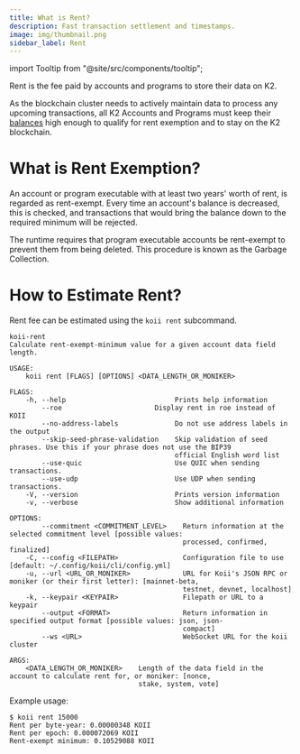 ```yaml
---
title: What is Rent?
description: Fast transaction settlement and timestamps.
image: img/thumbnail.png
sidebar_label: Rent
---
```


import Tooltip from "@site/src/components/tooltip";

Rent is the fee paid by accounts and programs to store their data on K2.

As the blockchain cluster needs to actively maintain data to process any upcoming transactions, all K2 Accounts and Programs must keep their [balances](https://docs.solana.com/developing/intro/rent) high enough to qualify for rent exemption and to stay on the K2 blockchain.

# What is Rent Exemption?

An account or program executable with at least two years' worth of rent, is regarded as rent-exempt. Every time an account's balance is decreased, this is checked, and transactions that would bring the balance down to the required minimum will be rejected.

The runtime requires that program executable accounts be rent-exempt to prevent them from being deleted. This procedure is known as the Garbage Collection.

# How to Estimate Rent?

Rent fee can be estimated using the `koii rent` <Tooltip text="Koii CLI"/> subcommand.

```
koii-rent
Calculate rent-exempt-minimum value for a given account data field length.

USAGE:
    koii rent [FLAGS] [OPTIONS] <DATA_LENGTH_OR_MONIKER>

FLAGS:
    -h, --help                           Prints help information
        --roe                       Display rent in roe instead of KOII
        --no-address-labels              Do not use address labels in the output
        --skip-seed-phrase-validation    Skip validation of seed phrases. Use this if your phrase does not use the BIP39
                                         official English word list
        --use-quic                       Use QUIC when sending transactions.
        --use-udp                        Use UDP when sending transactions.
    -V, --version                        Prints version information
    -v, --verbose                        Show additional information

OPTIONS:
        --commitment <COMMITMENT_LEVEL>    Return information at the selected commitment level [possible values:
                                           processed, confirmed, finalized]
    -C, --config <FILEPATH>                Configuration file to use [default: ~/.config/koii/cli/config.yml]
    -u, --url <URL_OR_MONIKER>             URL for Koii's JSON RPC or moniker (or their first letter): [mainnet-beta,
                                           testnet, devnet, localhost]
    -k, --keypair <KEYPAIR>                Filepath or URL to a keypair
        --output <FORMAT>                  Return information in specified output format [possible values: json, json-
                                           compact]
        --ws <URL>                         WebSocket URL for the koii cluster

ARGS:
    <DATA_LENGTH_OR_MONIKER>    Length of the data field in the account to calculate rent for, or moniker: [nonce,
                                stake, system, vote]
```

Example usage:

```
$ koii rent 15000
Rent per byte-year: 0.00000348 KOII
Rent per epoch: 0.000072069 KOII
Rent-exempt minimum: 0.10529088 KOII
```

